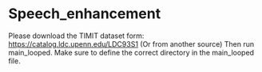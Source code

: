 # Speech_enhancement

Please download the TIMIT dataset form: https://catalog.ldc.upenn.edu/LDC93S1 (Or from another source)
Then run main_looped.
Make sure to define the correct directory in the main_looped file.
